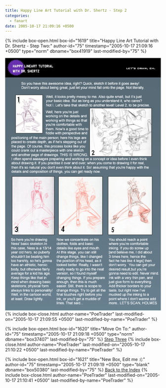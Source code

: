 ```yaml
---
title: Happy Line Art Tutorial with Dr. Shertz - Step 2
categories:
  - fanart
date: 2005-10-17 21:09:16 +0500
---
```

{% include box-open.html box-id="1619" title="Happy Line Art Tutorial with Dr. Shertz - Step Two:" author-id="75" timestamp="2005-10-17 21:09:16 +0500" type="norm" dbname="box41919" last-modified-by="75" %}
<center><img src="step_2_gif.gif" /></center>
{% include box-close.html author-name="PoeTrader" last-modified-on="2005-10-17 21:09:55 +0500" last-modified-by-name="PoeTrader" %}

{% include box-open.html box-id="1620" title="Move On To:" author-id="75" timestamp="2005-10-17 21:09:18 +0500" type="norm" dbname="box37407" last-modified-by="75" %}
<a href="step3.php">Step Three</a>
{% include box-close.html author-name="PoeTrader" last-modified-on="2005-10-17 21:10:22 +0500" last-modified-by-name="PoeTrader" %}

{% include box-open.html box-id="1621" title="New Box, Edit me :(:" author-id="75" timestamp="2005-10-17 21:09:19 +0500" type="blank" dbname="box50380" last-modified-by="75" %}
<a href="index.php">Back to the Index</a>
{% include box-close.html author-name="PoeTrader" last-modified-on="2005-10-17 21:10:41 +0500" last-modified-by-name="PoeTrader" %}
